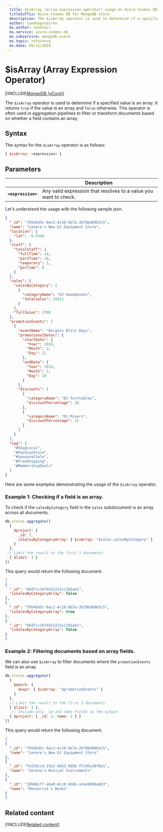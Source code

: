 ```yaml
---
  title: $isArray (array expression operator) usage on Azure Cosmos DB for MongoDB vCore
  titleSuffix: Azure Cosmos DB for MongoDB vCore
  description: The $isArray operator is used to determine if a specified value is an array. 
  author: sandeepsnairms
  ms.author: sandnair
  ms.service: azure-cosmos-db
  ms.subservice: mongodb-vcore
  ms.topic: reference
  ms.date: 09/11/2024
---
```


# $isArray (Array Expression Operator)

[!INCLUDE[MongoDB (vCore)](~/reusable-content/ce-skilling/azure/includes/cosmos-db/includes/appliesto-mongodb-vcore.md)]

The `$isArray` operator is used to determine if a specified value is an array. It returns `true` if the value is an array and `false` otherwise. This operator is often used in aggregation pipelines to filter or transform documents based on whether a field contains an array.

## Syntax

The syntax for the `$isArray` operator is as follows:

```javascript
{ $isArray: <expression> }
```

## Parameters

| | Description |
| --- | --- |
| **`<expression>`**| Any valid expression that resolves to a value you want to check.|


Let's understand the usage with the following sample json.
```json
{
  "_id": "7954bd5c-9ac2-4c10-bb7a-2b79bd0963c5",
  "name": "Lenore's New DJ Equipment Store",
  "location": {
    "lat": -9.9399
  },
  "staff": {
    "totalStaff": {
      "fullTime": 14,
      "partTime": 18,
      "temporary": 3,
      "parTime": 0
    }
  },
  "sales": {
    "salesByCategory": [
      {
        "categoryName": "DJ Headphones",
        "totalSales": 35921
      }
    ],
    "fullSales": 3700
  },
  "promotionEvents": [
    {
      "eventName": "Bargain Blitz Days",
      "promotionalDates": {
        "startDate": {
          "Year": 2024,
          "Month": 3,
          "Day": 11
        },
        "endDate": {
          "Year": 2024,
          "Month": 2,
          "Day": 18
        }
      },
      "discounts": [
        {
          "categoryName": "DJ Turntables",
          "discountPercentage": 18
        },
        {
          "categoryName": "DJ Mixers",
          "discountPercentage": 15
        }
      ]
    }
  ],
  "tag": [
    "#ShopLocal",
    "#FashionStore",
    "#SeasonalSale",
    "#FreeShipping",
    "#MembershipDeals"
  ]
}
```

Here are some examples demonstrating the usage of the `$isArray` operator.

### Example 1: Checking if a field is an array.

To check if the `salesByCategory` field in the `sales` subdocument is an array across all documents.

```javascript
db.stores.aggregate([
  {
    $project: {
      _id: 1,
      isSalesByCategoryArray: { $isArray: "$sales.salesByCategory" }
    }
  },
 // Limit the result to the first 3 documents
  { $limit: 3 } 
])
```
This query would return the following document.

```json
[
{
  "_id": "66d7cc1674d12223cc1b5a41",
  "isSalesByCategoryArray": false
},
{
  "_id": "7954bd5c-9ac2-4c10-bb7a-2b79bd0963c5",
  "isSalesByCategoryArray": true
},
{
  "_id": "66d7cc1674d12223cc1b5a41",
  "isSalesByCategoryArray": false
}
]
```



### Example 2: Filtering documents based on array fields.

We can also use `$isArray` to filter documents where the `promotionEvents` field is an array.

```javascript
db.stores.aggregate([
  {
    $match: {
      $expr: { $isArray: "$promotionEvents" }
    }
  },
  // Limit the result to the first 3 documents
  { $limit: 3 },
   // Include only _id and name fields in the output 
  { $project: { _id: 1, name: 1 } }    
])
```

This query would return the following document.

```json
[
{
  "_id": "7954bd5c-9ac2-4c10-bb7a-2b79bd0963c5",
  "name": "Lenore's New DJ Equipment Store"
},
{
  "_id": "fe239ccd-15e2-4d53-9d5b-ffc95a36fbe1",
  "name": "Serena's Musical Instruments"
},
{
  "_id": "3db06cf7-a6a0-4cc0-bb6b-a7e44896a6b3",
  "name": "Monserrat's Books"
}
]

```
## Related content
[!INCLUDE[Related content](../includes/related-content.md)]